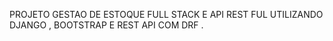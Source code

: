 PROJETO GESTAO DE ESTOQUE FULL STACK E API REST FUL  UTILIZANDO DJANGO , BOOTSTRAP E REST API COM DRF .
